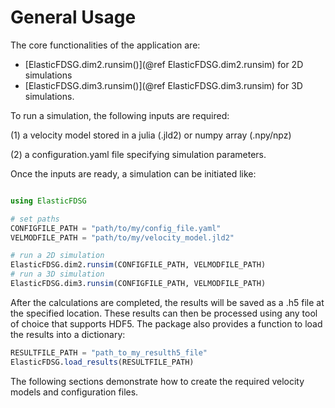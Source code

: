 # General Usage

The core functionalities of the application are:
- [ElasticFDSG.dim2.runsim()](@ref ElasticFDSG.dim2.runsim) for 2D simulations 
- [ElasticFDSG.dim3.runsim()](@ref ElasticFDSG.dim3.runsim) for 3D simulations.

To run a simulation, the following inputs are required:

(1) a velocity model stored in a julia (.jld2) or numpy array (.npy/npz)

(2) a configuration.yaml file specifying simulation parameters.

Once the inputs are ready, a simulation can be initiated like:

```julia 

using ElasticFDSG

# set paths
CONFIGFILE_PATH = "path/to/my/config_file.yaml"
VELMODFILE_PATH = "path/to/my/velocity_model.jld2"

# run a 2D simulation
ElasticFDSG.dim2.runsim(CONFIGFILE_PATH, VELMODFILE_PATH)
# run a 3D simulation
ElasticFDSG.dim3.runsim(CONFIGFILE_PATH, VELMODFILE_PATH)

```
After the calculations are completed, the results will be saved as a .h5 file at the specified location. These results can then be processed using any tool of choice that supports HDF5. 
The package also provides a function to load the results into a dictionary:

```julia 
RESULTFILE_PATH = "path_to_my_resulth5_file"
ElasticFDSG.load_results(RESULTFILE_PATH)
```

The following sections demonstrate how to create the required velocity models and configuration files.